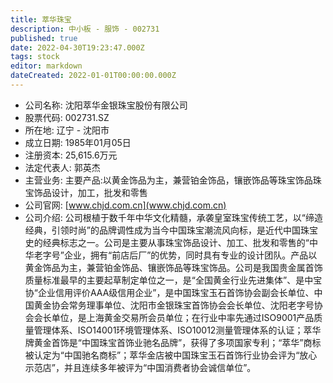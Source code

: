 ```yaml
---
title: 萃华珠宝
description: 中小板 - 服饰 - 002731
published: true
date: 2022-04-30T19:23:47.000Z
tags: stock
editor: markdown
dateCreated: 2022-01-01T00:00:00.000Z
---
```


- 公司名称: 沈阳萃华金银珠宝股份有限公司
- 股票代码: 002731.SZ
- 所在地: 辽宁 - 沈阳市
- 成立日期: 1985年01月05日
- 注册资本: 25,615.6万元
- 法定代表人: 郭英杰
- 主营业务: 主要产品:以黄金饰品为主，兼营铂金饰品，镶嵌饰品等珠宝饰品珠宝饰品设计，加工，批发和零售
- 公司官网: [www.chjd.com.cn](www.chjd.com.cn)
- 公司介绍: 公司根植于数千年中华文化精髓，承袭皇室珠宝传统工艺，以“缔造经典，引领时尚”的品牌调性成为当今中国珠宝潮流风向标，是近代中国珠宝史的经典标志之一。公司是主要从事珠宝饰品设计、加工、批发和零售的“中华老字号”企业，拥有“前店后厂”的优势，同时具有专业的设计团队。产品以黄金饰品为主，兼营铂金饰品、镶嵌饰品等珠宝饰品。公司是我国贵金属首饰质量标准最早的主要起草制定单位之一，是“全国黄金行业先进集体”、是中宝协“企业信用评价AAA级信用企业”，是中国珠宝玉石首饰协会副会长单位、中国黄金协会常务理事单位、沈阳市金银珠宝首饰协会会长单位、沈阳老字号协会会长单位，是上海黄金交易所会员单位；在行业中率先通过ISO9001产品质量管理体系、ISO14001环境管理体系、ISO10012测量管理体系的认证；萃华牌黄金首饰是“中国珠宝首饰业驰名品牌”，获得了多项国家专利；“萃华”商标被认定为“中国驰名商标”；萃华金店被中国珠宝玉石首饰行业协会评为“放心示范店”，并且连续多年被评为“中国消费者协会诚信单位”。


